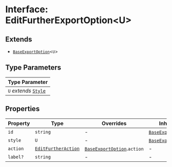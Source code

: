 # Interface: EditFurtherExportOption<U\>

## Extends

- [`BaseExportOption`](../../export-config-types/interfaces/base-export-option.md)<`U`\>

## Type Parameters

| Type Parameter |
| ------ |
| `U` *extends* [`Style`](../../export-config-types/interfaces/style.md) |

## Properties

| Property | Type | Overrides | Inherited from |
| ------ | ------ | ------ | ------ |
| `id` | `string` | - | [`BaseExportOption`](../../export-config-types/interfaces/base-export-option.md).`id` |
| `style` | `U` | - | [`BaseExportOption`](../../export-config-types/interfaces/base-export-option.md).`style` |
| `action` | [`EditFurtherAction`](../../export-config-types/interfaces/edit-further-action.md) | [`BaseExportOption`](../../export-config-types/interfaces/base-export-option.md).`action` | - |
| `label?` | `string` | - | - |
